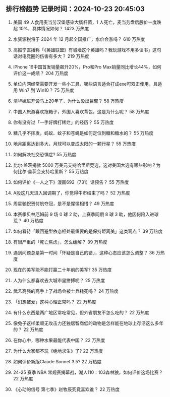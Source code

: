 
## 排行榜趋势 记录时间：2024-10-23 20:45:03
  
  1. 美国 49 人食用麦当劳汉堡感染大肠杆菌，1 人死亡，麦当劳盘后股价一度跌超 10%，具体情况如何？ 1423 万热度
    
  2. 水资源税将于 2024 年 12 月起全国推广，水价会涨吗？ 610 万热度
    
  3. 高振宁直播称「《英雄联盟》有城墙这个英雄吗？我玩游戏不用多读书」这句话对电竞圈的伤害有多大？ 219 万热度
    
  4. iPhone 16中国首发销量飙升20%，Pro和Pro Max销量同比增长44%，如何评价这一成绩？ 204 万热度
    
  5. 单位内网经常需要开发一些小工具，哪些语言适合打成exe可双击使用，且适用 Win7 到 Win10？ 75 万热度
    
  6. 清华姚班开设马上20年了，为什么没出巨擘？ 58 万热度
    
  7. 中国人旅游喜欢拖箱子，外国人喜欢背包，这是为什么呢？ 58 万热度
    
  8. 你有没有过「一手好牌打稀烂」的经历？ 55 万热度
    
  9. 糖几乎不挥发，蚂蚁、蚊子和苍蝇是如何定位到糖和糖水的？ 55 万热度
    
  10. 地月距离达到多大，月球可以变成太阳的一颗行星？ 55 万热度
    
  11. 如何解决社交恐惧症? 55 万热度
    
  12. 比尔·盖茨捐款 5000 万美元支持哈里斯竞选，这对美国大选有哪些影响？为何比尔·盖茨会支持哈里斯？ 55 万热度
    
  13. 如何评价《一人之下》漫画692（731）话预告？ 55 万热度
    
  14. A股这几天进入回调期了，你觉得牛市结束了吗？ 52 万热度
    
  15. 周星驰祝贺付航夺冠，是不是惺惺相惜？ 49 万热度
    
  16. 本赛季贝林厄姆前 9 场 0 球 2 助，上赛季同期 8 球 3 助，他因何陷入进球荒？ 40 万热度
    
  17. 如何看待「跟回避型依恋相处最重要的是保持距离美」这类观点？ 39 万热度
    
  18. 有很严重的「死亡焦虑」，怎么缓解？ 39 万热度
    
  19. 遇到问题总是第一时间「怀疑是自己的错」，这种心态应该怎么调整？ 36 万热度
    
  20. 现在的美军能不能打赢二十年前的美军? 35 万热度
    
  21. 人为什么都喜欢去大城市里拼搏呢？ 25 万热度
    
  22. 武艺高强的高手上了战场会被士兵耗死吗？ 24 万热度
    
  23. 「幻想被爱」这种心理正常吗？ 22 万热度
    
  24. 有什么东西是两广地区常吃常见，但外省朋友不怎么吃的？ 22 万热度
    
  25. 像兔子这样柔顺无攻击力还独居智商低的动物是怎样能在地球上存活这么多年的？ 22 万热度
    
  26. 在你心中，哪种水果最能代表中国？ 22 万热度
    
  27. 为什么大家都不玩《绝地求生》了? 22 万热度
    
  28. 如何评价新版Claude Sonnet 3.5? 22 万热度
    
  29. 24-25 赛季 NBA 常规赛揭幕战，湖人110：103森林狼，如何评价这场比赛？ 22 万热度
    
  30. 《心动的信号 第七季》赵牧辰究竟喜欢谁？ 22 万热度
    